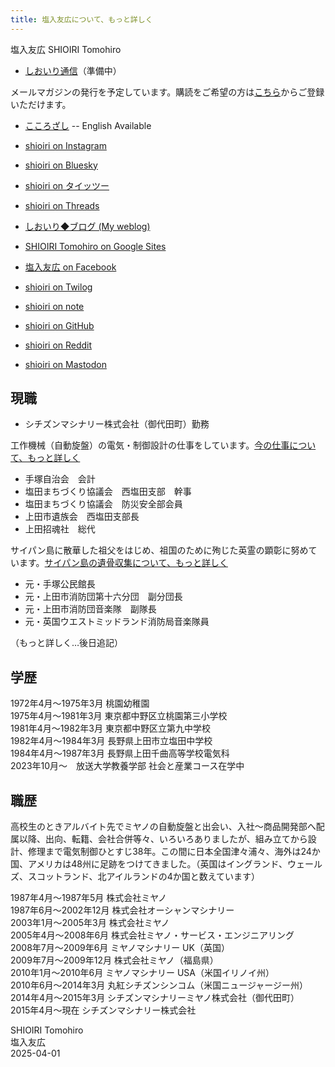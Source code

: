 ```yaml
---
title: 塩入友広について、もっと詳しく
---
```


塩入友広 SHIOIRI Tomohiro 

- [しおいり通信](https://shioiri.theletter.jp/)（準備中）

メールマガジンの発行を予定しています。購読をご希望の方は[こちら](https://shioiri.theletter.jp/)からご登録いただけます。

- [こころざし](https://shioiri.jp/d) -- English Available

- [shioiri on Instagram](https://instagram.com/shioiri)
- [shioiri on Bluesky](https://bsky.app/profile/shioiri.jp)
- [shioiri on タイッツー](https://taittsuu.com/users/shioiri)
- [shioiri on Threads](https://www.threads.net/@shioiri)
- [しおいり◆ブログ (My weblog)](https://shioiri.wordpress.com)
- [SHIOIRI Tomohiro on Google Sites](https://sites.google.com/view/shioiri)
- [塩入友広 on Facebook](https://www.facebook.com/tomohiro.shioiri)
- [shioiri on Twilog](https://twilog.org/shioiri)
- [shioiri on note](https://note.com/shioiri)
- [shioiri on GitHub](https://github.com/shioiri)
- [shioiri on Reddit](https://www.reddit.com/user/shioiri)
- [shioiri on Mastodon](https://mas.to/@shioiri)

## 現職

- シチズンマシナリー株式会社（御代田町）勤務

工作機械（自動旋盤）の電気・制御設計の仕事をしています。[今の仕事について、もっと詳しく](c1.md)

- 手塚自治会　会計
- 塩田まちづくり協議会　西塩田支部　幹事
- 塩田まちづくり協議会　防災安全部会員
- 上田市遺族会　西塩田支部長
- 上田招魂社　総代

サイパン島に散華した祖父をはじめ、祖国のために殉じた英霊の顕彰に努めています。[サイパン島の遺骨収集について、もっと詳しく](https://16ns.github.io/jxtAgX)

- 元・手塚公民館長
- 元・上田市消防団第十六分団　副分団長
- 元・上田市消防団音楽隊　副隊長
- 元・英国ウエストミッドランド消防局音楽隊員

（もっと詳しく…後日追記）

## 学歴

1972年4月〜1975年3月 桃園幼稚園  
1975年4月〜1981年3月 東京都中野区立桃園第三小学校  
1981年4月〜1982年3月 東京都中野区立第九中学校  
1982年4月〜1984年3月 長野県上田市立塩田中学校  
1984年4月〜1987年3月 長野県上田千曲高等学校電気科  
2023年10月〜　放送大学教養学部 社会と産業コース在学中  

## 職歴

高校生のときアルバイト先でミヤノの自動旋盤と出会い、入社〜商品開発部へ配属以降、出向、転籍、会社合併等々、いろいろありましたが、組み立てから設計、修理まで電気制御ひとすじ38年。この間に日本全国津々浦々、海外は24か国、アメリカは48州に足跡をつけてきました。（英国はイングランド、ウェールズ、スコットランド、北アイルランドの4か国と数えています）

1987年4月〜1987年5月 株式会社ミヤノ  
1987年6月〜2002年12月 株式会社オーシャンマシナリー  
2003年1月〜2005年3月 株式会社ミヤノ  
2005年4月〜2008年6月 株式会社ミヤノ・サービス・エンジニアリング  
2008年7月〜2009年6月 ミヤノマシナリー UK（英国）  
2009年7月〜2009年12月 株式会社ミヤノ（福島県）    
2010年1月〜2010年6月 ミヤノマシナリー USA（米国イリノイ州）  
2010年6月〜2014年3月 丸紅シチズンシンコム（米国ニュージャージー州）  
2014年4月〜2015年3月 シチズンマシナリーミヤノ株式会社（御代田町）  
2015年4月〜現在 シチズンマシナリー株式会社  



SHIOIRI Tomohiro  
塩入友広  
2025-04-01